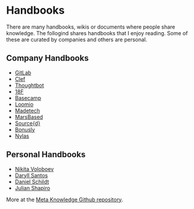 # Handbooks

There are many handbooks, wikis or documents where people share knowledge. The follogind shares handbooks that I enjoy reading. Some of these are curated by companies and others are personal.

## Company Handbooks

* [GitLab](https://about.gitlab.com/handbook/)
* [Clef](https://github.com/clef/handbook)
* [Thoughtbot](https://thoughtbot.com/playbook)
* [18F](https://handbook.18f.gov/)
* [Basecamp](https://github.com/basecamp/handbook)
* [Loomio](https://github.com/loomio/loomio-coop-handbook)
* [Madetech](https://github.com/madetech/handbook)
* [MarsBased](https://github.com/MarsBased/handbook)
* [Source{d}](https://github.com/src-d/guide)
* [Bonusly](https://github.com/bonusly/un-handbook)
* [Nylas](https://github.com/nylas/handbook)

## Personal Handbooks

* [Nikita Voloboev](https://github.com/nikitavoloboev/knowledge)
* [Daryll Santos](https://github.com/daryllxd/lifelong-learning)
* [Daniel Schildt](https://github.com/d2s/knowledge)
* [Julian Shapiro](https://www.julian.com/)

More at the [Meta Knowledge Github repository](https://github.com/RichardLitt/meta-knowledge).
